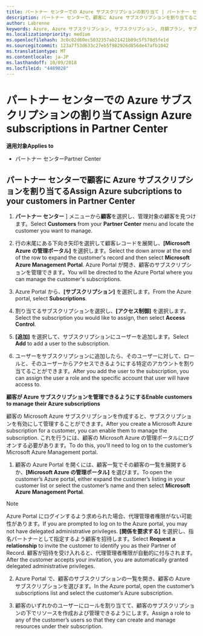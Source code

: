 ```yaml
---
title: パートナー センターでの Azure サブスクリプションの割り当て | パートナー センター
description: パートナー センターで、顧客に Azure サブスクリプションを割り当てることができるようになりました。顧客自身によるサブスクリプションの管理を有効にすることもできます
author: Labrenne
keywords: Azure, Azure サブスクリプション, サブスクリプション, 月額プラン, サブスクリプションの割り当て, Azure サブスクリプションの管理
ms.localizationpriority: medium
ms.openlocfilehash: 3c0c82d60ec5032357ab21421b89c5f578d5fe1d
ms.sourcegitcommit: 123a7f53d633c27eb5f982926d856de47afb1042
ms.translationtype: MT
ms.contentlocale: ja-JP
ms.lasthandoff: 10/09/2018
ms.locfileid: "4489028"
---
```

# <a name="assign-azure-subscriptions-in-partner-center"></a><span data-ttu-id="64629-104">パートナー センターでの Azure サブスクリプションの割り当て</span><span class="sxs-lookup"><span data-stu-id="64629-104">Assign Azure subscriptions in Partner Center</span></span>

**<span data-ttu-id="64629-105">適用対象</span><span class="sxs-lookup"><span data-stu-id="64629-105">Applies to</span></span>**

-  <span data-ttu-id="64629-106">パートナー センター</span><span class="sxs-lookup"><span data-stu-id="64629-106">Partner Center</span></span>
 
## <a name="assign-azure-subcriptions-to-your-customers-in-partner-center"></a><span data-ttu-id="64629-107">パートナー センターで顧客に Azure サブスクリプションを割り当てる</span><span class="sxs-lookup"><span data-stu-id="64629-107">Assign Azure subcriptions to your customers in Partner Center</span></span>

1. <span data-ttu-id="64629-108">**パートナー センター** ] メニューから**顧客**を選択し、管理対象の顧客を見つけます。</span><span class="sxs-lookup"><span data-stu-id="64629-108">Select **Customers** from your **Partner Center** menu and locate the customer you want to manage.</span></span>

2.  <span data-ttu-id="64629-109">行の末尾にある下向き矢印を選択して顧客レコードを展開し、**[Microsoft Azure の管理ポータル]** を選択します。</span><span class="sxs-lookup"><span data-stu-id="64629-109">Select the down arrow at the end of the row to expand the customer's record and then select **Microsoft Azure Management Portal**.</span></span> <span data-ttu-id="64629-110">Azure Portal が開き、顧客のサブスクリプションを管理できます。</span><span class="sxs-lookup"><span data-stu-id="64629-110">You will be directed to the Azure Portal where you can manage the customer's subscriptions.</span></span> 

4. <span data-ttu-id="64629-111">Azure Portal から、**[サブスクリプション]** を選択します。</span><span class="sxs-lookup"><span data-stu-id="64629-111">From the Azure portal, select **Subscriptions**.</span></span>

5. <span data-ttu-id="64629-112">割り当てるサブスクリプションを選択し、**[アクセス制御]** を選択します。</span><span class="sxs-lookup"><span data-stu-id="64629-112">Select the subscription you would like to assign, then select **Access Control**.</span></span>

6. <span data-ttu-id="64629-113">**[追加]** を選択して、サブスクリプションにユーザーを追加します。</span><span class="sxs-lookup"><span data-stu-id="64629-113">Select **Add** to add a user to the subscription.</span></span> 

7. <span data-ttu-id="64629-114">ユーザーをサブスクリプションに追加したら、そのユーザーに対して、ロールと、そのユーザーからアクセスできるようにする特定のアカウントを割り当てることができます。</span><span class="sxs-lookup"><span data-stu-id="64629-114">After you add the user to the subscription, you can assign the user a role and the specific account that user will have access to.</span></span> 

**<span data-ttu-id="64629-115">顧客が Azure サブスクリプションを管理できるようにする</span><span class="sxs-lookup"><span data-stu-id="64629-115">Enable customers to manage their Azure subscriptions</span></span>**

<span data-ttu-id="64629-116">顧客の Microsoft Azure サブスクリプションを作成すると、サブスクリプションを有効にして管理することができます。</span><span class="sxs-lookup"><span data-stu-id="64629-116">After you create a Microsoft Azure subscription for a customer, you can enable them to manage the subscription.</span></span> <span data-ttu-id="64629-117">これを行うには、顧客の Microsoft Azure の管理ポータルにログオンする必要があります。</span><span class="sxs-lookup"><span data-stu-id="64629-117">To do this, you’ll need to log on to the customer’s Microsoft Azure Management portal.</span></span> 

1.  <span data-ttu-id="64629-118">顧客の Azure Portal を開くには、顧客一覧でその顧客の一覧を展開するか、**[Microsoft Azure の管理ポータル]** を選びます。</span><span class="sxs-lookup"><span data-stu-id="64629-118">To open the customer’s Azure portal, either expand the customer’s listing in your customer list or select the customer’s name and then select **Microsoft Azure Management Portal**.</span></span>
    
> [!NOTE]  
> <span data-ttu-id="64629-119">Azure Portal にログインするよう求められた場合、代理管理者権限がない可能性があります。</span><span class="sxs-lookup"><span data-stu-id="64629-119">If you are prompted to log on to the Azure portal, you may not have delegated administrative privileges.</span></span> <span data-ttu-id="64629-120">**[関係を要求する]** を選択し、指名パートナーとして指定するよう顧客を招待します。</span><span class="sxs-lookup"><span data-stu-id="64629-120">Select **Request a relationship** to invite the customer to identify you as their Partner of Record.</span></span> <span data-ttu-id="64629-121">顧客が招待を受け入れると、代理管理者権限が自動的に付与されます。</span><span class="sxs-lookup"><span data-stu-id="64629-121">After the customer accepts your invitation, you are automatically granted delegated administrative privileges.</span></span> 

2.  <span data-ttu-id="64629-122">Azure Portal で、顧客のサブスクリプションの一覧を開き、顧客の Azure サブスクリプションを選びます。</span><span class="sxs-lookup"><span data-stu-id="64629-122">In the Azure portal, open the customer’s subscriptions list and select the customer’s Azure subscription.</span></span>

3.  <span data-ttu-id="64629-123">顧客のいずれかのユーザーにロールを割り当てて、顧客のサブスクリプションの下でリソースを作成および管理できるようにします。</span><span class="sxs-lookup"><span data-stu-id="64629-123">Assign a role to any of the customer’s users so that they can create and manage resources under their subscription.</span></span>


